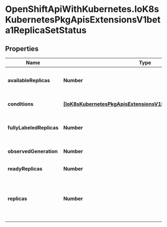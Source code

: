# OpenShiftApiWithKubernetes.IoK8sKubernetesPkgApisExtensionsV1beta1ReplicaSetStatus

## Properties
Name | Type | Description | Notes
------------ | ------------- | ------------- | -------------
**availableReplicas** | **Number** | The number of available replicas (ready for at least minReadySeconds) for this replica set. | [optional] 
**conditions** | [**[IoK8sKubernetesPkgApisExtensionsV1beta1ReplicaSetCondition]**](IoK8sKubernetesPkgApisExtensionsV1beta1ReplicaSetCondition.md) | Represents the latest available observations of a replica set&#39;s current state. | [optional] 
**fullyLabeledReplicas** | **Number** | The number of pods that have labels matching the labels of the pod template of the replicaset. | [optional] 
**observedGeneration** | **Number** | ObservedGeneration reflects the generation of the most recently observed ReplicaSet. | [optional] 
**readyReplicas** | **Number** | The number of ready replicas for this replica set. | [optional] 
**replicas** | **Number** | Replicas is the most recently oberved number of replicas. More info: http://kubernetes.io/docs/user-guide/replication-controller#what-is-a-replication-controller | 


